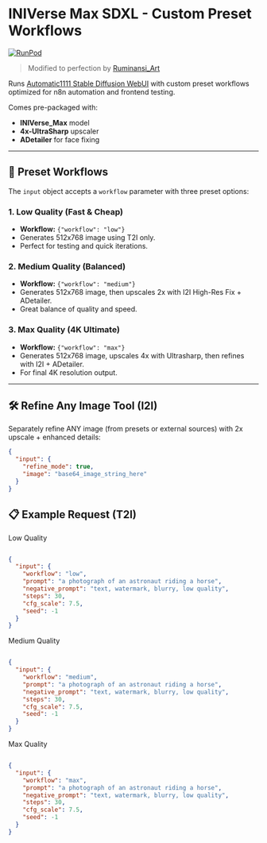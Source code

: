 <h1>INIVerse Max SDXL - Custom Preset Workflows</h1>

[![RunPod](https://api.runpod.io/badge/runpod-workers/worker-a1111)](https://www.runpod.io/console/hub/runpod-workers/worker-a1111)

> Modified to perfection by [Ruminansi_Art](https://github.com/ruminansiart-arch)

Runs [Automatic1111 Stable Diffusion WebUI](https://github.com/AUTOMATIC1111/stable-diffusion-webui) with custom preset workflows optimized for n8n automation and frontend testing.

Comes pre-packaged with:
- **INIVerse_Max** model
- **4x-UltraSharp** upscaler
- **ADetailer** for face fixing

---

## 🚀 Preset Workflows

The `input` object accepts a `workflow` parameter with three preset options:

### 1. Low Quality (Fast & Cheap)
- **Workflow:** `{"workflow": "low"}`
- Generates 512x768 image using T2I only.
- Perfect for testing and quick iterations.

### 2. Medium Quality (Balanced)
- **Workflow:** `{"workflow": "medium"}`
- Generates 512x768 image, then upscales 2x with I2I High-Res Fix + ADetailer.
- Great balance of quality and speed.

### 3. Max Quality (4K Ultimate)
- **Workflow:** `{"workflow": "max"}`
- Generates 512x768 image, upscales 4x with Ultrasharp, then refines with I2I + ADetailer.
- For final 4K resolution output.

---

## 🛠️ Refine Any Image Tool (I2I)

Separately refine ANY image (from presets or external sources) with 2x upscale + enhanced details:

```json
{
  "input": {
    "refine_mode": true,
    "image": "base64_image_string_here"
  }
}
```

## 📋 Example Request (T2I)

Low Quality
```json

{
  "input": {
    "workflow": "low",
    "prompt": "a photograph of an astronaut riding a horse",
    "negative_prompt": "text, watermark, blurry, low quality",
    "steps": 30,
    "cfg_scale": 7.5,
    "seed": -1
  }
}
```

Medium Quality
```json

{
  "input": {
    "workflow": "medium",
    "prompt": "a photograph of an astronaut riding a horse",
    "negative_prompt": "text, watermark, blurry, low quality",
    "steps": 30,
    "cfg_scale": 7.5,
    "seed": -1
  }
}
```

Max Quality
```json

{
  "input": {
    "workflow": "max",
    "prompt": "a photograph of an astronaut riding a horse",
    "negative_prompt": "text, watermark, blurry, low quality",
    "steps": 30,
    "cfg_scale": 7.5,
    "seed": -1
  }
}
```

